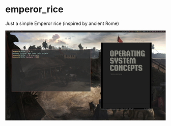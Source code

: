 # emperor_rice
Just a simple Emperor rice (inspired by ancient Rome)

![alt text](https://github.com/Cryp70m4n/emperor_rice/blob/main/emperor_rice.png)



